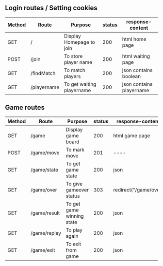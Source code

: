 ## Login routes / Setting cookies

| Method | Route       | Purpose                   | status | response-content         |
| ------ | ----------- | ------------------------- | ------ | ------------------------ |
| GET    | /           | Display Homepage to join  | 200    | html home page           |
| POST   | /join       | To store player name      | 200    | html waiting page        |
| GET    | /findMatch  | To match players          | 200    | json contains boolean    |
| GET    | /playername | To get waiting playername | 200    | json contains playername |

## Game routes

| Method | Route        | Purpose                   | status | response-content      |
| ------ | ------------ | ------------------------- | ------ | --------------------- |
| GET    | /game        | Display game board        | 200    | html game page        |
| POST   | /game/move   | To mark move              | 201    | ----                  |
| GET    | /game/state  | To get game state         | 200    | json                  |
| GET    | /game/over   | To give gameover status   | 303    | redirect("/game/over) |
| GET    | /game/result | To get game winning state | 200    | json                  |
| GET    | /game/replay | To play again             | 200    | json                  |
| GET    | /game/exit   | To exit from game         | 200    | json                  |
